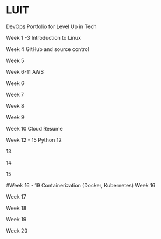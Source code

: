 # LUIT
DevOps Portfolio for Level Up in Tech

Week 1 -3 
Introduction to Linux

Week 4
GitHub and source control

Week 5 

Week 6-11 AWS

Week 6 

Week 7

Week 8 

Week 9 

Week 10 Cloud Resume

Week 12 - 15 Python
12

13

14

15

#Week 16 - 19 Containerization (Docker, Kubernetes)
Week 16

Week 17 

Week 18

Week 19

Week 20

